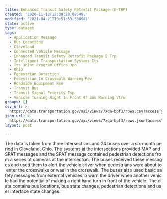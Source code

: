 ```yaml
---
title: Enhanced Transit Safety Retrofit Package (E-TRP)
created: '2020-11-12T12:39:28.095491'
modified: '2021-04-21T19:51:53.530981'
state: active
type: dataset
tags:
  - Application Message
  - Bus Locations
  - Cleveland
  - Connected Vehicle Message
  - Enhanced Transit Safety Retrofit Package E Trp
  - Intelligent Transportation Systems Its
  - Its Joint Program Office Jpo
  - Ohio
  - Pedestrian Detection
  - Pedestrian In Crosswalk Warning Pcw
  - Roadside Equipment Rse
  - Transit Bus
  - Transit Signal Priority Tsp
  - Vehicle Turning Right In Front Of Bus Warning Vtrw
groups: []
csv_url: >-
  https://data.transportation.gov/api/views/7xqa-bpf3/rows.csv?accessType=DOWNLOAD
json_url: >-
  https://data.transportation.gov/api/views/7xqa-bpf3/rows.json?accessType=DOWNLOAD
layout: post

---
```

The data is taken from three intersections and 24 buses over a six month period in Cleveland, Ohio. The systems at the intersections provided MAP and SPAT messages and the SPAT message contained pedestrian detections from a series of cameras at the intersection. The buses received these messages and used them to alert the vehicle driver when pedestrians were about to enter the crosswalks or was in the crosswalk. The buses also used basic safety messages from external vehicles to warn the driver when another vehicle had the potential of making a right hand turn in front of the vehicle. The data contains bus locations, bus state changes, pedestrian detections and user interface state changes. 
